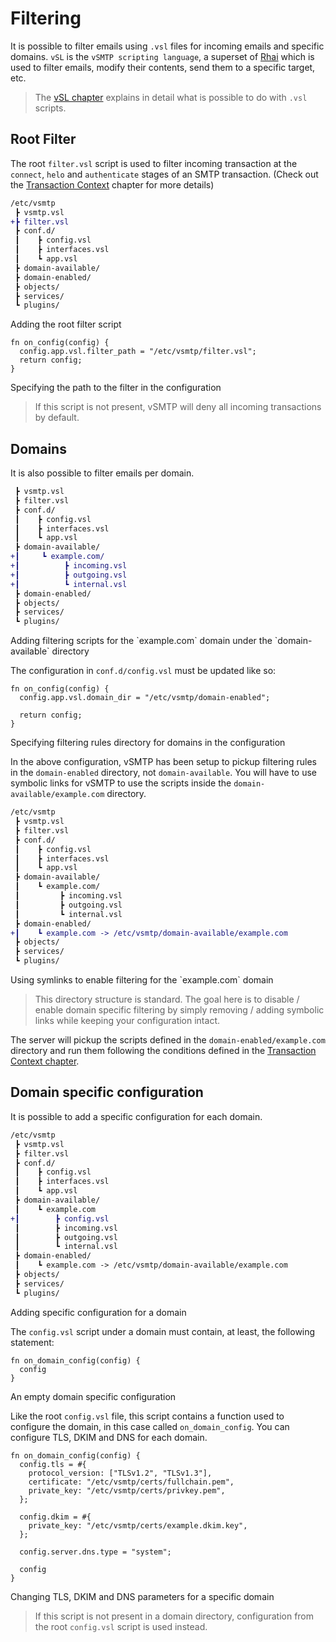 # Filtering

It is possible to filter emails using `.vsl` files for incoming emails and specific domains. `vSL` is the `vSMTP scripting language`, a superset of [Rhai](https://rhai.rs/) which is used to filter emails, modify their contents, send them to a specific target, etc.

> The [vSL chapter](../../filtering/vsl.md) explains in detail what is possible to do with `.vsl` scripts.

## Root Filter

The root `filter.vsl` script is used to filter incoming transaction at the `connect`, `helo` and `authenticate` stages of an SMTP transaction. (Check out the [Transaction Context](../../filtering/transaction.md) chapter for more details)

```diff
/etc/vsmtp
 ┣ vsmtp.vsl
+┣ filter.vsl
 ┣ conf.d/
 ┃    ┣ config.vsl
 ┃    ┣ interfaces.vsl
 ┃    ┗ app.vsl
 ┣ domain-available/
 ┣ domain-enabled/
 ┣ objects/
 ┣ services/
 ┗ plugins/
```
<p class="ann"> Adding the root filter script </p>

```rust,ignore
fn on_config(config) {
  config.app.vsl.filter_path = "/etc/vsmtp/filter.vsl";
  return config;
}
```
<p class="ann"> Specifying the path to the filter in the configuration </p>

> If this script is not present, vSMTP will deny all incoming transactions by default.

## Domains

It is also possible to filter emails per domain.

```diff
 ┣ vsmtp.vsl
 ┣ filter.vsl
 ┣ conf.d/
 ┃    ┣ config.vsl
 ┃    ┣ interfaces.vsl
 ┃    ┗ app.vsl
 ┣ domain-available/
+┃     ┗ example.com/
+┃          ┣ incoming.vsl
+┃          ┣ outgoing.vsl
+┃          ┗ internal.vsl
 ┣ domain-enabled/
 ┣ objects/
 ┣ services/
 ┗ plugins/
```
<p class="ann"> Adding filtering scripts for the `example.com` domain under the `domain-available` directory </p>

The configuration in `conf.d/config.vsl` must be updated like so:

```rust,ignore
fn on_config(config) {
  config.app.vsl.domain_dir = "/etc/vsmtp/domain-enabled";

  return config;
}
```
<p class="ann"> Specifying filtering rules directory for domains in the configuration </p>

In the above configuration, vSMTP has been setup to pickup filtering rules in the `domain-enabled` directory, not `domain-available`. You will have to use symbolic links for vSMTP to use the scripts inside the `domain-available/example.com` directory.

```diff
/etc/vsmtp
 ┣ vsmtp.vsl
 ┣ filter.vsl
 ┣ conf.d/
 ┃    ┣ config.vsl
 ┃    ┣ interfaces.vsl
 ┃    ┗ app.vsl
 ┣ domain-available/
 ┃    ┗ example.com/
 ┃         ┣ incoming.vsl
 ┃         ┣ outgoing.vsl
 ┃         ┗ internal.vsl
 ┣ domain-enabled/
+┃    ┗ example.com -> /etc/vsmtp/domain-available/example.com
 ┣ objects/
 ┣ services/
 ┗ plugins/
```

<p class="ann"> Using symlinks to enable filtering for the `example.com` domain </p>

> This directory structure is standard. The goal here is to disable / enable domain specific filtering by simply removing / adding symbolic links while keeping your configuration intact.

The server will pickup the scripts defined in the `domain-enabled/example.com` directory and run them following the conditions defined in the [Transaction Context chapter](../../filtering/transaction.md).

## Domain specific configuration

It is possible to add a specific configuration for each domain.

```diff
/etc/vsmtp
 ┣ vsmtp.vsl
 ┣ filter.vsl
 ┣ conf.d/
 ┃    ┣ config.vsl
 ┃    ┣ interfaces.vsl
 ┃    ┗ app.vsl
 ┣ domain-available/
 ┃    ┗ example.com
+┃        ┣ config.vsl
 ┃        ┣ incoming.vsl
 ┃        ┣ outgoing.vsl
 ┃        ┗ internal.vsl
 ┣ domain-enabled/
 ┃    ┗ example.com -> /etc/vsmtp/domain-available/example.com
 ┣ objects/
 ┣ services/
 ┗ plugins/
```

<p class="ann"> Adding specific configuration for a domain </p>

The `config.vsl` script under a domain must contain, at least, the following statement:

```rust,ignore
fn on_domain_config(config) {
  config
}
```
<p class="ann"> An empty domain specific configuration </p>

Like the root `config.vsl` file, this script contains a function used to configure the domain, in this case called `on_domain_config`. You can configure TLS, DKIM and DNS for each domain.

```rust,ignore
fn on_domain_config(config) {
  config.tls = #{
    protocol_version: ["TLSv1.2", "TLSv1.3"],
    certificate: "/etc/vsmtp/certs/fullchain.pem",
    private_key: "/etc/vsmtp/certs/privkey.pem",
  };

  config.dkim = #{
    private_key: "/etc/vsmtp/certs/example.dkim.key",
  };

  config.server.dns.type = "system";

  config
}
```

<p class="ann"> Changing TLS, DKIM and DNS parameters for a specific domain </p>

> If this script is not present in a domain directory, configuration from the root `config.vsl` script is used instead.
